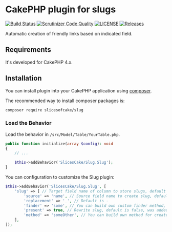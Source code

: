 # CakePHP plugin for slugs

[![Build Status](https://scrutinizer-ci.com/g/slicesofcake/slug/badges/build.png?b=master)](https://scrutinizer-ci.com/g/slicesofcake/slug/build-status/master)
[![Scrutinizer Code Quality](https://scrutinizer-ci.com/g/slicesofcake/slug/badges/quality-score.png?b=master)](https://scrutinizer-ci.com/g/slicesofcake/slug/?branch=master)
[![LICENSE](https://img.shields.io/github/license/slicesofcake/slug.svg)](https://github.com/slicesofcake/slug/blob/master/LICENSE)
[![Releases](https://img.shields.io/github/release/slicesofcake/slug.svg)](https://github.com/slicesofcake/slug/releases)

Automatic creation of friendly links based on indicated field.

## Requirements

It's developed for CakePHP 4.x.

## Installation

You can install plugin into your CakePHP application using [composer](http://getcomposer.org).

The recommended way to install composer packages is:
```bash
composer require slicesofcake/slug
```

### Load the Behavior


Load the  behavior in `/src/Model/Table/YourTable.php`. 
```php
public function initialize(array $config): void
{
    // ...

    $this->addBehavior('SlicesCake/Slug.Slug');
}
```

You can configuration to customize the Slug plugin:

```php
$this->addBehavior('SlicesCake/Slug.Slug', [
    'slug' => [ // Target field name of column to store slugs, default is slug
        'source' => 'name', // Source field name to create slug, default is title
        'replacement' => '_', // Default is -
        'finder' => 'some', // You can build own custom finder method, like findSome, default is built-in list
        'present' => true, // Rewrite slug, default is false, was added in 1.1.0
        'method' => 'someOther', // You can build own method for create string slug, now default is built-in Text::slug, was added in 1.2.0
    ],
]);
```
